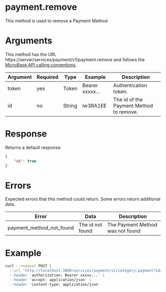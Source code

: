 # payment.remove

This method is used to remove a Payment Method

# Arguments

This method has the URL https://server/services/payment/v1/payment.remove and 
follows the [MicroBase API calling conventions](../calling-conventions.html).

Argument | Required | Type | Example | Description
---------|----------|------|---------|------------
token     | yes | Token  | Bearer xxxxx... | Authentication token.
id | no  | String | iw3RA1EE        | The id of the Payment Method to remove.

# Response

Returns a default response:

```json
{
    "ok": true
}
```

# Errors

Expected errors that this method could return. Some errors return additional data.

Error | Data | Description
------|------|------------
payment_method_not_found | The id not found | The Payment Method was not found

# Example
```bash
curl --request POST \
  --url 'http://localhost:3000/services/payment/v1/category.payment?id=ia5RA1W9 \
  --header 'authorization: Bearer xxxxx...' \
  --header 'accept: application/json' \
  --header 'content-type: application/json'
```
